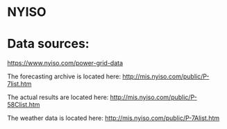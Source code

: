 # NYISO



# Data sources:
https://www.nyiso.com/power-grid-data

The forecasting archive is located here: http://mis.nyiso.com/public/P-7list.htm

The actual results are located here: http://mis.nyiso.com/public/P-58Clist.htm

The weather data is located here: http://mis.nyiso.com/public/P-7Alist.htm

